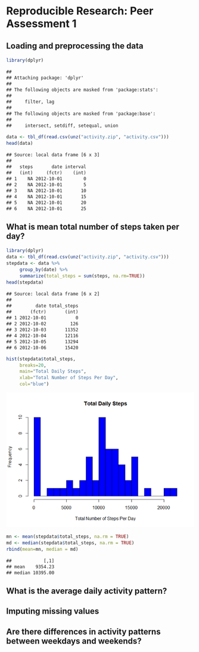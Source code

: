 # Reproducible Research: Peer Assessment 1


## Loading and preprocessing the data

```r
library(dplyr)
```

```
## 
## Attaching package: 'dplyr'
## 
## The following objects are masked from 'package:stats':
## 
##     filter, lag
## 
## The following objects are masked from 'package:base':
## 
##     intersect, setdiff, setequal, union
```

```r
data <- tbl_df(read.csv(unz("activity.zip", "activity.csv")))
head(data)
```

```
## Source: local data frame [6 x 3]
## 
##   steps       date interval
##   (int)     (fctr)    (int)
## 1    NA 2012-10-01        0
## 2    NA 2012-10-01        5
## 3    NA 2012-10-01       10
## 4    NA 2012-10-01       15
## 5    NA 2012-10-01       20
## 6    NA 2012-10-01       25
```


## What is mean total number of steps taken per day?

```r
library(dplyr)
data <- tbl_df(read.csv(unz("activity.zip", "activity.csv")))
stepdata <- data %>% 
     group_by(date) %>% 
     summarize(total_steps = sum(steps, na.rm=TRUE))
head(stepdata)
```

```
## Source: local data frame [6 x 2]
## 
##         date total_steps
##       (fctr)       (int)
## 1 2012-10-01           0
## 2 2012-10-02         126
## 3 2012-10-03       11352
## 4 2012-10-04       12116
## 5 2012-10-05       13294
## 6 2012-10-06       15420
```

```r
hist(stepdata$total_steps, 
     breaks=20, 
     main="Total Daily Steps", 
     xlab="Total Number of Steps Per Day",
     col="blue")
```

![](PA1_files/figure-html/unnamed-chunk-2-1.png) 

```r
mn <- mean(stepdata$total_steps, na.rm = TRUE)
md <- median(stepdata$total_steps, na.rm = TRUE)
rbind(mean=mn, median = md)
```

```
##            [,1]
## mean    9354.23
## median 10395.00
```



## What is the average daily activity pattern?



## Imputing missing values



## Are there differences in activity patterns between weekdays and weekends?
